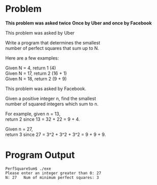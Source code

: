 # Problem

**This problem was asked twice**
**Once by Uber and once by Facebook**

This problem was asked by Uber

Write a program that determines the smallest\
number of perfect squares that sum up to N.

Here are a few examples:

Given N = 4, return 1 (4)\
Given N = 17, return 2 (16 + 1)\
Given N = 18, return 2 (9 + 9)

This problem was asked by Facebook.

Given a positive integer n, find the smallest\
number of squared integers which sum to n.

For example, given n = 13,\
return 2 since 13 = 32 + 22 = 9 + 4.

Given n = 27,\
return 3 since 27 = 3^2 + 3^2 + 3^2 = 9 + 9 + 9.

# Program Output

```
PerfSquareSum$ ./exe
Please enter an integer greater than 0: 27
N: 27   Num of minimum perfect squares: 3
```